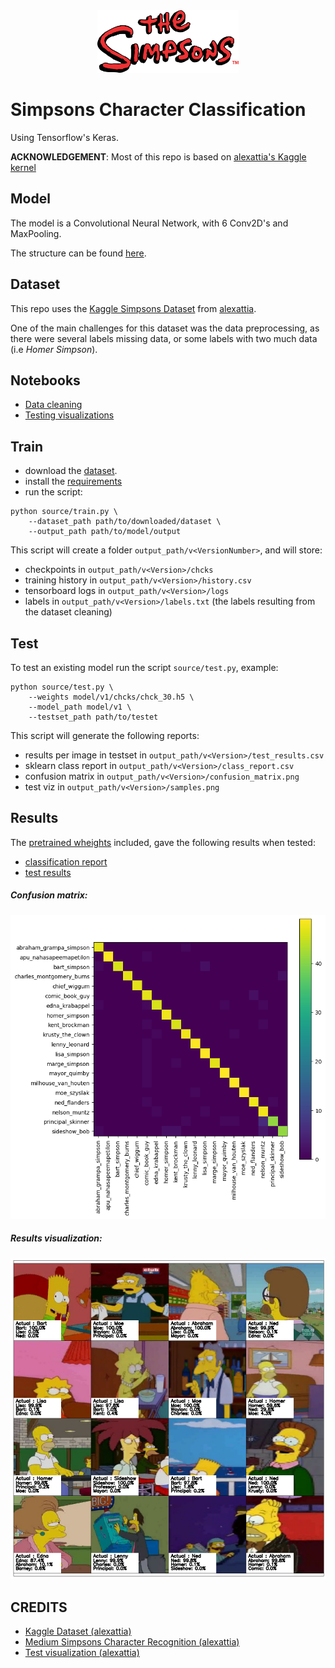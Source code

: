 <center>
<img src='docs/simpsons.png' height=100/>
</center>

# Simpsons Character Classification

Using Tensorflow's Keras.

**ACKNOWLEDGEMENT**: Most of this repo is based on [alexattia's Kaggle kernel](https://www.kaggle.com/alexattia/visualizing-predicted-characters)

## Model

The model is a Convolutional Neural Network, with 6 Conv2D's and MaxPooling.

The structure can be found [here](docs/model.png).

## Dataset

This repo uses the [Kaggle Simpsons Dataset](https://www.kaggle.com/alexattia/the-simpsons-characters-dataset) from [alexattia](https://www.kaggle.com/alexattia).

One of the main challenges for this dataset was the data preprocessing, as there were several labels missing data, or some labels with two much data (i.e *Homer Simpson*).

## Notebooks

- [Data cleaning](notebooks/data_cleaning.ipynb)
- [Testing visualizations](notebooks/test_visualization.ipynb)

## Train

- download the [dataset](https://www.kaggle.com/alexattia/the-simpsons-characters-dataset).
- install the [requirements](requirements.txt)
- run the script:

```
python source/train.py \
	--dataset_path path/to/downloaded/dataset \
	--output_path path/to/model/output
```

This script will create a folder `output_path/v<VersionNumber>`, and will store:

- checkpoints in `output_path/v<Version>/chcks`
- training history in `output_path/v<Version>/history.csv`
- tensorboard logs in `output_path/v<Version>/logs`
- labels in `output_path/v<Version>/labels.txt` (the labels resulting from the dataset cleaning)

## Test

To test an existing model run the script `source/test.py`, example:

```
python source/test.py \
	--weights model/v1/chcks/chck_30.h5 \
	--model_path model/v1 \
	--testset_path path/to/testet
```

This script will generate the following reports:

- results per image in testset in `output_path/v<Version>/test_results.csv`
- sklearn class report in `output_path/v<Version>/class_report.csv`
- confusion matrix in `output_path/v<Version>/confusion_matrix.png`
- test viz in `output_path/v<Version>/samples.png`


## Results

The [pretrained wheights](model/v1) included, gave the following results when tested:

- [classification report](model/v1/class_report.csv)
- [test results](model/v1/test_results.csv)

##### Confusion matrix:

![Confusion matrix](model/v1/confusion_matrix.png)

##### Results visualization:

![Visualization](model/v1/samples.png)


## CREDITS

- [Kaggle Dataset (alexattia)](https://www.kaggle.com/alexattia/the-simpsons-characters-dataset)
- [Medium Simpsons Character Recognition (alexattia)](https://medium.com/alex-attia-blog/the-simpsons-character-recognition-using-keras-d8e1796eae36)
- [Test visualization (alexattia)](https://www.kaggle.com/alexattia/visualizing-predicted-characters)
